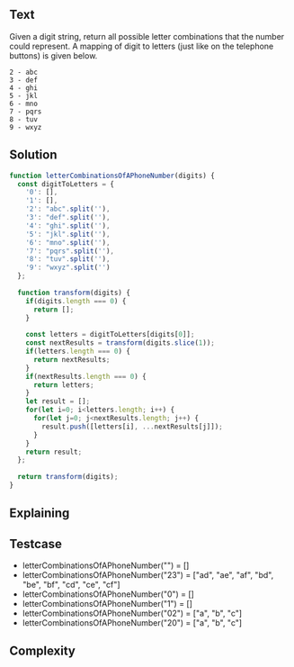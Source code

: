 ## Text
Given a digit string, return all possible letter combinations that the number could represent.
A mapping of digit to letters (just like on the telephone buttons) is given below.
```
2 - abc
3 - def
4 - ghi
5 - jkl
6 - mno
7 - pqrs
8 - tuv
9 - wxyz
```

## Solution
```javascript
function letterCombinationsOfAPhoneNumber(digits) {
  const digitToLetters = {
    '0': [],
    '1': [],
    '2': "abc".split(''),
    '3': "def".split(''),
    '4': "ghi".split(''),
    '5': "jkl".split(''),
    '6': "mno".split(''),
    '7': "pqrs".split(''),
    '8': "tuv".split(''),
    '9': "wxyz".split('')
  };
  
  function transform(digits) {
    if(digits.length === 0) {
      return [];
    }
    
    const letters = digitToLetters[digits[0]];
    const nextResults = transform(digits.slice(1));
    if(letters.length === 0) {
      return nextResults;
    }
    if(nextResults.length === 0) {
      return letters;
    }
    let result = [];
    for(let i=0; i<letters.length; i++) {
      for(let j=0; j<nextResults.length; j++) {
        result.push([letters[i], ...nextResults[j]]);
      }
    }
    return result;
  };
  
  return transform(digits);
}
```

## Explaining

## Testcase
- letterCombinationsOfAPhoneNumber("") = []
- letterCombinationsOfAPhoneNumber("23") = ["ad", "ae", "af", "bd", "be", "bf", "cd", "ce", "cf"]
- letterCombinationsOfAPhoneNumber("0") = []
- letterCombinationsOfAPhoneNumber("1") = []
- letterCombinationsOfAPhoneNumber("02") = ["a", "b", "c"]
- letterCombinationsOfAPhoneNumber("20") = ["a", "b", "c"]

## Complexity
